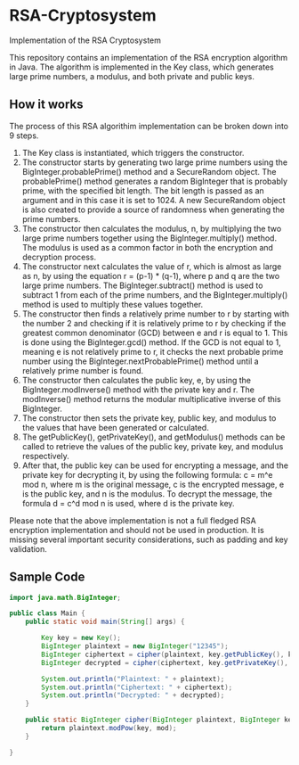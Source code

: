 # RSA-Cryptosystem
Implementation of the RSA Cryptosystem

This repository contains an implementation of the RSA encryption algorithm in Java. The algorithm is implemented in the Key class, which generates large prime numbers, a modulus, and both private and public keys.

## How it works

 The process of this RSA algorithim implementation can be broken down into 9 steps. 

<ol>
  <li>The Key class is instantiated, which triggers the constructor.</li>
  <li>The constructor starts by generating two large prime numbers using the BigInteger.probablePrime() method and a SecureRandom object. The probablePrime() method generates a random BigInteger that is probably prime, with the specified bit length. The bit length is passed as an argument and in this case it is set to 1024. A new SecureRandom object is also created to provide a source of randomness when generating the prime numbers.</li>
  <li>The constructor then calculates the modulus, n, by multiplying the two large prime numbers together using the BigInteger.multiply() method. The modulus is used as a common factor in both the encryption and decryption process.</li>
  <li>The constructor next calculates the value of r, which is almost as large as n, by using the equation r = (p-1) * (q-1), where p and q are the two large prime numbers. The BigInteger.subtract() method is used to subtract 1 from each of the prime numbers, and the BigInteger.multiply() method is used to multiply these values together.</li>
  <li>The constructor then finds a relatively prime number to r by starting with the number 2 and checking if it is relatively prime to r by checking if the greatest common denominator (GCD) between e and r is equal to 1. This is done using the BigInteger.gcd() method. If the GCD is not equal to 1, meaning e is not relatively prime to r, it checks the next probable prime number using the BigInteger.nextProbablePrime() method until a relatively prime number is found.</li>
  <li>The constructor then calculates the public key, e, by using the BigInteger.modInverse() method with the private key and r. The modInverse() method returns the modular multiplicative inverse of this BigInteger.</li>
  <li>The constructor then sets the private key, public key, and modulus to the values that have been generated or calculated.</li>
  <li>The getPublicKey(), getPrivateKey(), and getModulus() methods can be called to retrieve the values of the public key, private key, and modulus respectively.</li>
  <li>After that, the public key can be used for encrypting a message, and the private key for decrypting it, by using the following formula: c = m^e mod n, where m is the original message, c is the encrypted message, e is the public key, and n is the modulus. To decrypt the message, the formula d = c^d mod n is used, where d is the private key.</li>
</ol>

Please note that the above implementation is not a full fledged RSA encryption implementation and should not be used in production. It is missing several important security considerations, such as padding and key validation.

## Sample Code

```Java
import java.math.BigInteger;

public class Main {
    public static void main(String[] args) {

        Key key = new Key();
        BigInteger plaintext = new BigInteger("12345");
        BigInteger ciphertext = cipher(plaintext, key.getPublicKey(), key.getModulus());
        BigInteger decrypted = cipher(ciphertext, key.getPrivateKey(), key.getModulus());

        System.out.println("Plaintext: " + plaintext);
        System.out.println("Ciphertext: " + ciphertext);
        System.out.println("Decrypted: " + decrypted);
    }

    public static BigInteger cipher(BigInteger plaintext, BigInteger key, BigInteger mod) {
        return plaintext.modPow(key, mod);
    }

}
```


